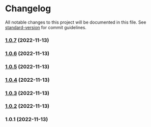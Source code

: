 # Changelog

All notable changes to this project will be documented in this file. See [standard-version](https://github.com/conventional-changelog/standard-version) for commit guidelines.

### [1.0.7](https://github.com/dariusbakunas/eve-db/compare/v1.0.6...v1.0.7) (2022-11-13)

### [1.0.6](https://github.com/dariusbakunas/eve-db/compare/v1.0.5...v1.0.6) (2022-11-13)

### [1.0.5](https://github.com/dariusbakunas/eve-db/compare/v1.0.4...v1.0.5) (2022-11-13)

### [1.0.4](https://github.com/dariusbakunas/eve-db/compare/v1.0.3...v1.0.4) (2022-11-13)

### [1.0.3](https://github.com/dariusbakunas/eve-db/compare/v1.0.2...v1.0.3) (2022-11-13)

### [1.0.2](https://github.com/dariusbakunas/eve-db/compare/v1.0.1...v1.0.2) (2022-11-13)

### 1.0.1 (2022-11-13)

